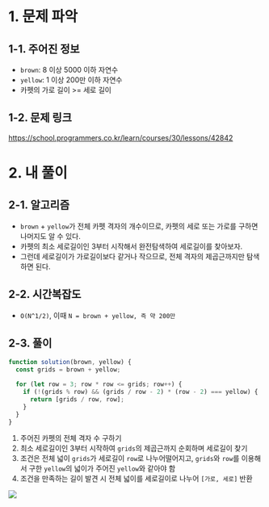 # 1. 문제 파악

## 1-1. 주어진 정보

- `brown`: 8 이상 5000 이하 자연수
- `yellow`: 1 이상 200만 이하 자연수
- 카펫의 가로 길이 >= 세로 길이

## 1-2. 문제 링크

https://school.programmers.co.kr/learn/courses/30/lessons/42842

# 2. 내 풀이

## 2-1. 알고리즘

- `brown` + `yellow`가 전체 카펫 격자의 개수이므로, 카펫의 세로 또는 가로를 구하면 나머지도 알 수 있다.
- 카펫의 최소 세로길이인 3부터 시작해서 완전탐색하여 세로길이를 찾아보자.
- 그런데 세로길이가 가로길이보다 같거나 작으므로, 전체 격자의 제곱근까지만 탐색하면 된다.

## 2-2. 시간복잡도

- `O(N^1/2)`, 이때 `N = brown + yellow, 즉 약 200만`

## 2-3. 풀이

```js
function solution(brown, yellow) {
  const grids = brown + yellow;

  for (let row = 3; row * row <= grids; row++) {
    if (!(grids % row) && (grids / row - 2) * (row - 2) === yellow) {
      return [grids / row, row];
    }
  }
}
```

1. 주어진 카펫의 전체 격자 수 구하기
2. 최소 세로길이인 3부터 시작하여 `grids`의 제곱근까지 순회하며 세로길이 찾기
3. 조건은 전체 넓이 `grids`가 세로길이 `row`로 나누어떨어지고, `grids`와 `row`를 이용해서 구한 `yellow`의 넓이가 주어진 `yellow`와 같아야 함
4. 조건을 만족하는 길이 발견 시 전체 넓이를 세로길이로 나누어 `[가로, 세로]` 반환

<img src="./grid.png"/>

